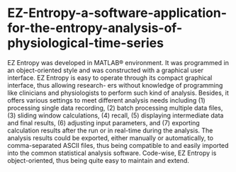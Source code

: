 # EZ-Entropy-a-software-application-for-the-entropy-analysis-of-physiological-time-series
EZ Entropy was developed in MATLAB® environment. It was programmed in an object-oriented style and was constructed with a graphical user interface. EZ Entropy is easy to operate through its compact graphical interface, thus allowing research- ers without knowledge of programming like clinicians and physiologists to perform such kind of analysis. Besides, it offers various settings to meet different analysis needs including (1) processing single data recording, (2) batch processing multiple data files, (3) sliding window calculations, (4) recall, (5) displaying intermediate data and final results, (6) adjusting input parameters, and (7) exporting calculation results after the run or in real-time during the analysis. The analysis results could be exported, either manually or automatically, to comma-separated ASCII files, thus being compatible to and easily imported into the common statistical analysis software. Code-wise, EZ Entropy is object-oriented, thus being quite easy to maintain and extend.
